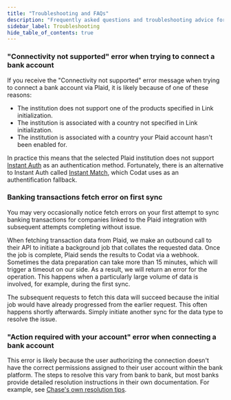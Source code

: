 ```yaml
---
title: "Troubleshooting and FAQs"
description: "Frequently asked questions and troubleshooting advice for our Plaid integration"
sidebar_label: Troubleshooting
hide_table_of_contents: true
---
```


### "Connectivity not supported" error when trying to connect a bank account

If you receive the "Connectivity not supported" error message when trying to connect a bank account via Plaid, it is likely because of one of these reasons:

- The institution does not support one of the products specified in Link initialization.
- The institution is associated with a country not specified in Link initialization.
- The institution is associated with a country your Plaid account hasn't been enabled for.

In practice this means that the selected Plaid institution does not support [Instant Auth](https://plaid.com/docs/auth/coverage/instant/#instant-auth) as an authentication method. Fortunately, there is an alternative to Instant Auth called [Instant Match](https://plaid.com/docs/auth/coverage/instant/#instant-match), which Codat uses as an authentification fallback.

### Banking transactions fetch error on first sync

You may very occasionally notice fetch errors on your first attempt to sync banking transactions for companies linked to the Plaid integration with subsequent attempts completing without issue. 

When fetching transaction data from Plaid, we make an outbound call to their API to initiate a background job that collates the requested data. Once the job is complete, Plaid sends the results to Codat via a webhook. Sometimes the data preparation can take more than 15 minutes, which will trigger a timeout on our side. As a result, we will return an error for the operation. This happens when a particularly large volume of data is involved, for example, during the first sync.

The subsequent requests to fetch this data will succeed because the initial job would have already progressed from the earlier request. This often happens shortly afterwards. Simply initiate another sync for the data type to resolve the issue. 

### "Action required with your account" error when connecting a bank account

This error is likely because the user authorizing the connection doesn't have the correct permissions assigned to their user account within the bank platform. The steps to resolve this vary from bank to bank, but most banks provide detailed resolution instructions in their own documentation. For example, see [Chase's own resolution tips](https://www.chase.com/digital/customer-service/helpful-tips/business-banking/security/add-users-assign-rights).
